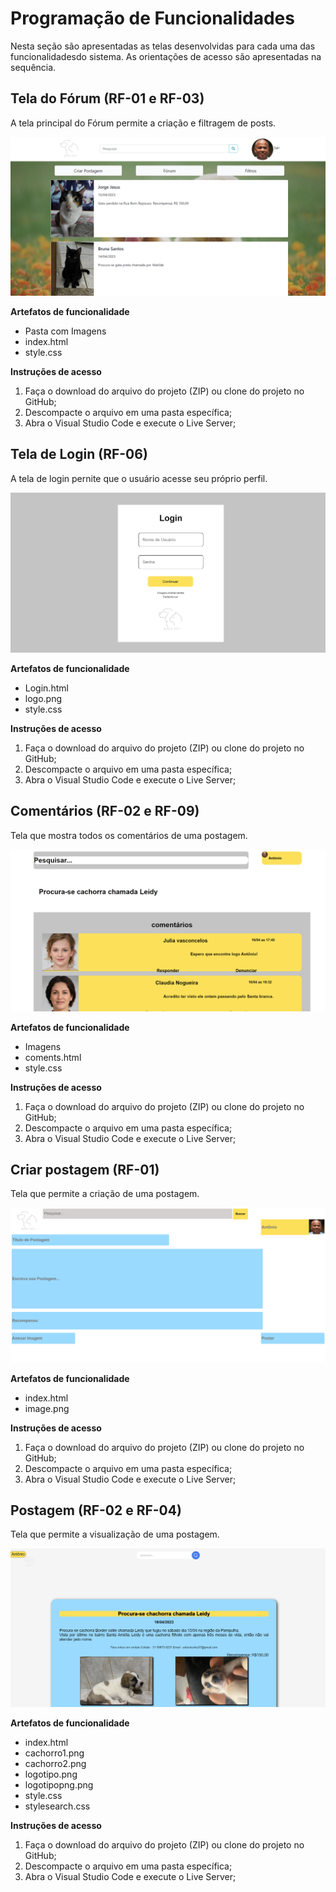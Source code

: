 # Programação de Funcionalidades

Nesta seção são apresentadas as telas desenvolvidas para cada uma das funcionalidadesdo sistema. As orientações de acesso são apresentadas na sequência.

## Tela do Fórum (RF-01 e RF-03)

A tela principal do Fórum permite a criação e filtragem de posts.

![Tela Fórum](img/ForumC.png)

**Artefatos de funcionalidade**
- Pasta com Imagens
- index.html
- style.css

**Instruções de acesso**
1. Faça o download do arquivo do projeto (ZIP) ou clone do projeto no GitHub;
2. Descompacte o arquivo em uma pasta específica;
3. Abra o Visual Studio Code e execute o Live Server;

## Tela de Login (RF-06)

A tela de login pernite que o usuário acesse seu próprio perfil.

![Tela Login](img/LoginC.png)

**Artefatos de funcionalidade**
- Login.html
- logo.png
- style.css

**Instruções de acesso**
1. Faça o download do arquivo do projeto (ZIP) ou clone do projeto no GitHub;
2. Descompacte o arquivo em uma pasta específica;
3. Abra o Visual Studio Code e execute o Live Server;

## Comentários (RF-02 e RF-09)

Tela que mostra todos os comentários de uma postagem.

![Comentários](img/ComentsC.png)

**Artefatos de funcionalidade**
- Imagens
- coments.html
- style.css

**Instruções de acesso**
1. Faça o download do arquivo do projeto (ZIP) ou clone do projeto no GitHub;
2. Descompacte o arquivo em uma pasta específica;
3. Abra o Visual Studio Code e execute o Live Server;

## Criar postagem (RF-01)

Tela que permite a criação de uma postagem.

![Criar](img/CriarC.png)

**Artefatos de funcionalidade**
- index.html
- image.png

**Instruções de acesso**
1. Faça o download do arquivo do projeto (ZIP) ou clone do projeto no GitHub;
2. Descompacte o arquivo em uma pasta específica;
3. Abra o Visual Studio Code e execute o Live Server;

## Postagem (RF-02 e RF-04)

Tela que permite a visualização de uma postagem.

![Postagem](img/PostagemC.png)

**Artefatos de funcionalidade**
- index.html
- cachorro1.png
- cachorro2.png
- logotipo.png
- logotipopng.png
- style.css
- stylesearch.css

**Instruções de acesso**
1. Faça o download do arquivo do projeto (ZIP) ou clone do projeto no GitHub;
2. Descompacte o arquivo em uma pasta específica;
3. Abra o Visual Studio Code e execute o Live Server;